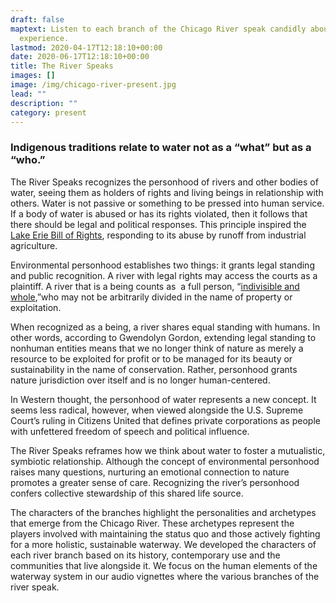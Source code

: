 ```yaml
---
draft: false
maptext: Listen to each branch of the Chicago River speak candidly about their
  experience.
lastmod: 2020-04-17T12:18:10+00:00
date: 2020-06-17T12:18:10+00:00
title: The River Speaks
images: []
image: /img/chicago-river-present.jpg
lead: ""
description: ""
category: present
---
```

### Indigenous traditions relate to water not as a “what” but as a “who.”

The River Speaks recognizes the personhood of rivers and other bodies of water, seeing them as holders of rights and living beings in relationship with others. Water is not passive or something to be pressed into human service. If a body of water is abused or has its rights violated, then it follows that there should be legal and political responses. This principle inspired the [Lake Erie Bill of Rights](http://www.lakeerieaction.org/?fbclid=IwAR3zr1VBh1kceOy1Kc7Zy57B9TOeNwV_qjO0P1EXW3yooFq6W3s-lNaFfkQ), responding to its abuse by runoff from industrial agriculture.

Environmental personhood establishes two things: it grants legal standing and public recognition. A river with legal rights may access the courts as a plaintiff. A river that is a being counts as  a full person, “[indivisible and whole](https://www.nationalgeographic.com/culture/2019/04/maori-river-in-new-zealand-is-a-legal-person/),”who may not be arbitrarily divided in the name of property or exploitation.  

When recognized as a being, a river shares equal standing with humans. In other words, according to Gwendolyn Gordon, extending legal standing to nonhuman entities means that we no longer think of nature as merely a resource to be exploited for profit or to be managed for its beauty or sustainability in the name of conservation. Rather, personhood grants nature jurisdiction over itself and is no longer human-centered.

In Western thought, the personhood of water represents a new concept. It seems less radical, however, when viewed alongside the U.S. Supreme Court’s ruling in Citizens United that defines private corporations as people with unfettered freedom of speech and political influence.

The River Speaks reframes how we think about water to foster a mutualistic, symbiotic relationship. Although the concept of environmental personhood raises many questions, nurturing an emotional connection to nature promotes a greater sense of care. Recognizing the river’s personhood confers collective stewardship of this shared life source.

The characters of the branches highlight the personalities and archetypes that emerge from the Chicago River. These archetypes represent the players involved with maintaining the status quo and those actively fighting for a more holistic, sustainable waterway. We developed the characters of each river branch based on its history, contemporary use and the communities that live alongside it. We focus on the human elements of the waterway system in our audio vignettes where the various branches of the river speak.

